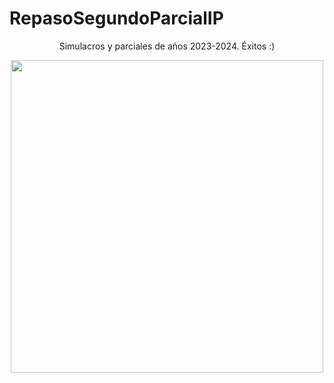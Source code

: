 # RepasoSegundoParcialIP

<p align="center">
Simulacros y parciales de años 2023-2024. Éxitos :)

<p align="center">
  <img src="https://i.pinimg.com/originals/1c/88/6c/1c886ca48eac0cb4afd0f0490d995d06.gif" align="center" width="500">
</p>
